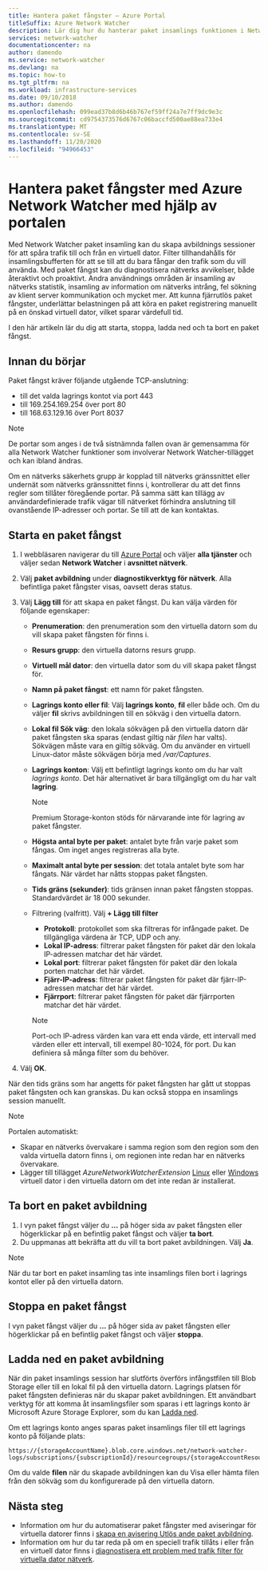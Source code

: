 ```yaml
---
title: Hantera paket fångster – Azure Portal
titleSuffix: Azure Network Watcher
description: Lär dig hur du hanterar paket insamlings funktionen i Network Watcher att använda Azure Portal.
services: network-watcher
documentationcenter: na
author: damendo
ms.service: network-watcher
ms.devlang: na
ms.topic: how-to
ms.tgt_pltfrm: na
ms.workload: infrastructure-services
ms.date: 09/10/2018
ms.author: damendo
ms.openlocfilehash: 099ead37b8d6b46b767ef59ff24a7e7ff9dc9e3c
ms.sourcegitcommit: cd9754373576d6767c06baccfd500ae88ea733e4
ms.translationtype: MT
ms.contentlocale: sv-SE
ms.lasthandoff: 11/20/2020
ms.locfileid: "94966453"
---
```

# <a name="manage-packet-captures-with-azure-network-watcher-using-the-portal"></a>Hantera paket fångster med Azure Network Watcher med hjälp av portalen

Med Network Watcher paket insamling kan du skapa avbildnings sessioner för att spåra trafik till och från en virtuell dator. Filter tillhandahålls för insamlingsbufferten för att se till att du bara fångar den trafik som du vill använda. Med paket fångst kan du diagnostisera nätverks avvikelser, både återaktivt och proaktivt. Andra användnings områden är insamling av nätverks statistik, insamling av information om nätverks intrång, fel sökning av klient server kommunikation och mycket mer. Att kunna fjärrutlös paket fångster, underlättar belastningen på att köra en paket registrering manuellt på en önskad virtuell dator, vilket sparar värdefull tid.

I den här artikeln lär du dig att starta, stoppa, ladda ned och ta bort en paket fångst. 

## <a name="before-you-begin"></a>Innan du börjar

Paket fångst kräver följande utgående TCP-anslutning:
- till det valda lagrings kontot via port 443
- till 169.254.169.254 över port 80
- till 168.63.129.16 över Port 8037

> [!NOTE]
> De portar som anges i de två sistnämnda fallen ovan är gemensamma för alla Network Watcher funktioner som involverar Network Watcher-tillägget och kan ibland ändras.


Om en nätverks säkerhets grupp är kopplad till nätverks gränssnittet eller undernät som nätverks gränssnittet finns i, kontrollerar du att det finns regler som tillåter föregående portar. På samma sätt kan tillägg av användardefinierade trafik vägar till nätverket förhindra anslutning till ovanstående IP-adresser och portar. Se till att de kan kontaktas. 

## <a name="start-a-packet-capture"></a>Starta en paket fångst

1. I webbläsaren navigerar du till [Azure Portal](https://portal.azure.com) och väljer **alla tjänster** och väljer sedan **Network Watcher** i **avsnittet nätverk**.
2. Välj **paket avbildning** under **diagnostikverktyg för nätverk**. Alla befintliga paket fångster visas, oavsett deras status.
3. Välj **Lägg till** för att skapa en paket fångst. Du kan välja värden för följande egenskaper:
   - **Prenumeration**: den prenumeration som den virtuella datorn som du vill skapa paket fångsten för finns i.
   - **Resurs grupp**: den virtuella datorns resurs grupp.
   - **Virtuell mål dator**: den virtuella dator som du vill skapa paket fångst för.
   - **Namn på paket fångst**: ett namn för paket fångsten.
   - **Lagrings konto eller fil**: Välj **lagrings konto**, **fil** eller både och. Om du väljer **fil** skrivs avbildningen till en sökväg i den virtuella datorn.
   - **Lokal fil Sök väg**: den lokala sökvägen på den virtuella datorn där paket fångsten ska sparas (endast giltig när *filen* har valts). Sökvägen måste vara en giltig sökväg. Om du använder en virtuell Linux-dator måste sökvägen börja med */var/Captures*.
   - **Lagrings konton**: Välj ett befintligt lagrings konto om du har valt *lagrings konto*. Det här alternativet är bara tillgängligt om du har valt **lagring**.
   
     > [!NOTE]
     > Premium Storage-konton stöds för närvarande inte för lagring av paket fångster.

   - **Högsta antal byte per paket**: antalet byte från varje paket som fångas. Om inget anges registreras alla byte.
   - **Maximalt antal byte per session**: det totala antalet byte som har fångats. När värdet har nåtts stoppas paket fångsten.
   - **Tids gräns (sekunder)**: tids gränsen innan paket fångsten stoppas. Standardvärdet är 18 000 sekunder.
   - Filtrering (valfritt). Välj **+ Lägg till filter**
     - **Protokoll**: protokollet som ska filtreras för infångade paket. De tillgängliga värdena är TCP, UDP och any.
     - **Lokal IP-adress**: filtrerar paket fångsten för paket där den lokala IP-adressen matchar det här värdet.
     - **Lokal port**: filtrerar paket fångsten för paket där den lokala porten matchar det här värdet.
     - **Fjärr-IP-adress**: filtrerar paket fångsten för paket där fjärr-IP-adressen matchar det här värdet.
     - **Fjärrport**: filtrerar paket fångsten för paket där fjärrporten matchar det här värdet.
    
     > [!NOTE]
     > Port-och IP-adress värden kan vara ett enda värde, ett intervall med värden eller ett intervall, till exempel 80-1024, för port. Du kan definiera så många filter som du behöver.

4. Välj **OK**.

När den tids gräns som har angetts för paket fångsten har gått ut stoppas paket fångsten och kan granskas. Du kan också stoppa en insamlings session manuellt.

> [!NOTE]
> Portalen automatiskt:
>  * Skapar en nätverks övervakare i samma region som den region som den valda virtuella datorn finns i, om regionen inte redan har en nätverks övervakare.
>  * Lägger till tillägget *AzureNetworkWatcherExtension* [Linux](../virtual-machines/extensions/network-watcher-linux.md) eller [Windows](../virtual-machines/extensions/network-watcher-windows.md) virtuell dator i den virtuella datorn om det inte redan är installerat.

## <a name="delete-a-packet-capture"></a>Ta bort en paket avbildning

1. I vyn paket fångst väljer du **...** på höger sida av paket fångsten eller högerklickar på en befintlig paket fångst och väljer **ta bort**.
2. Du uppmanas att bekräfta att du vill ta bort paket avbildningen. Välj **Ja**.

> [!NOTE]
> När du tar bort en paket insamling tas inte insamlings filen bort i lagrings kontot eller på den virtuella datorn.

## <a name="stop-a-packet-capture"></a>Stoppa en paket fångst

I vyn paket fångst väljer du **...** på höger sida av paket fångsten eller högerklickar på en befintlig paket fångst och väljer **stoppa**.

## <a name="download-a-packet-capture"></a>Ladda ned en paket avbildning

När din paket insamlings session har slutförts överförs infångstfilen till Blob Storage eller till en lokal fil på den virtuella datorn. Lagrings platsen för paket fångsten definieras när du skapar paket avbildningen. Ett användbart verktyg för att komma åt insamlingsfiler som sparas i ett lagrings konto är Microsoft Azure Storage Explorer, som du kan [Ladda ned](https://storageexplorer.com/).

Om ett lagrings konto anges sparas paket insamlings filer till ett lagrings konto på följande plats:

```
https://{storageAccountName}.blob.core.windows.net/network-watcher-logs/subscriptions/{subscriptionId}/resourcegroups/{storageAccountResourceGroup}/providers/microsoft.compute/virtualmachines/{VMName}/{year}/{month}/{day}/packetCapture_{creationTime}.cap
```

Om du valde **filen** när du skapade avbildningen kan du Visa eller hämta filen från den sökväg som du konfigurerade på den virtuella datorn.

## <a name="next-steps"></a>Nästa steg

- Information om hur du automatiserar paket fångster med aviseringar för virtuella datorer finns i [skapa en avisering Utlös ande paket avbildning](network-watcher-alert-triggered-packet-capture.md).
- Information om hur du tar reda på om en speciell trafik tillåts i eller från en virtuell dator finns i [diagnostisera ett problem med trafik filter för virtuella dator nätverk](diagnose-vm-network-traffic-filtering-problem.md).